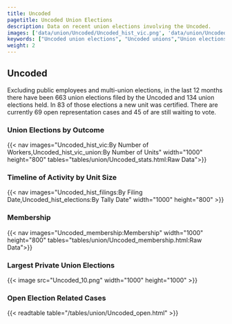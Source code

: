 ```yaml
---
title: Uncoded
pagetitle: Uncoded Union Elections
description: Data on recent union elections involving the Uncoded.
images: ['data/union/Uncoded/Uncoded_hist_vic.png', 'data/union/Uncoded/Uncoded_hist_size.png', 'data/union/Uncoded/Uncoded_10.png']
keywords: ["Uncoded union elections", "Uncoded unions","Union elections"]
weight: 2
---
```

##  Uncoded

Excluding public employees and multi-union elections, in the last 12 months there have been 663 union elections filed by the Uncoded and 134 union elections held. In 83 of those elections a new unit was certified. There are currently 69 open representation cases and 45 of are still waiting to vote.

### Union Elections by Outcome
{{< nav images="Uncoded_hist_vic:By Number of Workers,Uncoded_hist_vic_union:By Number of Units" width="1000" height="800" tables="tables/union/Uncoded_stats.html:Raw Data">}}

### Timeline of Activity by Unit Size
{{< nav images="Uncoded_hist_filings:By Filing Date,Uncoded_hist_elections:By Tally Date" width="1000" height="800" >}}

### Membership
{{< nav images="Uncoded_membership:Membership" width="1000" height="800" tables="tables/union/Uncoded_membership.html:Raw Data">}}

### Largest Private Union Elections
{{< image src="Uncoded_10.png" width="1000" height="1000"  >}}

### Open Election Related Cases
{{< readtable table="/tables/union/Uncoded_open.html" >}}

